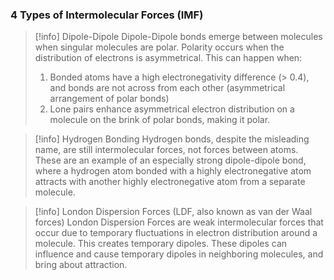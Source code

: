 ### 4 Types of Intermolecular Forces (IMF)

> [!info] Dipole-Dipole
> Dipole-Dipole bonds emerge between molecules when singular molecules are polar. Polarity occurs when the distribution of electrons is asymmetrical. This can happen when:
> 1. Bonded atoms have a high electronegativity difference (> 0.4), and bonds are not across from each other (asymmetrical arrangement of polar bonds)
> 2. Lone pairs enhance asymmetrical electron distribution on a molecule on the brink of polar bonds, making it polar.

>[!info] Hydrogen Bonding
>Hydrogen bonds, despite the misleading name, are still intermolecular forces, not forces between atoms. These are an example of an especially strong dipole-dipole bond, where a hydrogen atom bonded with a highly electronegative atom attracts with another highly electronegative atom from a separate molecule.

>[!info] London Dispersion Forces (LDF, also known as van der Waal forces)
>London Dispersion Forces are weak intermolecular forces that occur due to temporary fluctuations in electron distribution around a molecule. This creates temporary dipoles. These dipoles can influence and cause temporary dipoles in neighboring molecules, and bring about attraction.